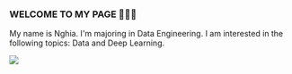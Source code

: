 ### WELCOME TO MY PAGE 👋👋👋
My name is Nghia. I'm majoring in Data Engineering. I am interested in the following topics: Data and Deep Learning.
<a href="https://github.com/HuuNghia1406/Python-for-Data-Analyst.git">  
 <!-- Change the `github-readme-stats.anuraghazra1.vercel.app` to `github-readme-stats.vercel.app`  -->
<img align="center" src="https://github-readme-stats.vercel.app/api/pin/?username=HuuNghia1406&repo=Python-for-Data-Analyst&theme=radical" />
</a>
